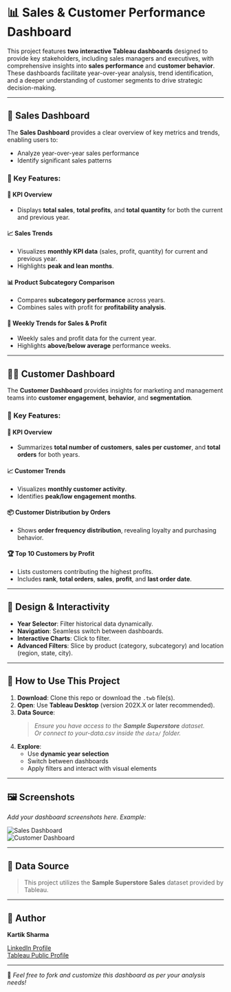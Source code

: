# 📊 Sales & Customer Performance Dashboard

This project features **two interactive Tableau dashboards** designed to provide key stakeholders, including sales managers and executives, with comprehensive insights into **sales performance** and **customer behavior**. These dashboards facilitate year-over-year analysis, trend identification, and a deeper understanding of customer segments to drive strategic decision-making.

---

## 🧭 Sales Dashboard

The **Sales Dashboard** provides a clear overview of key metrics and trends, enabling users to:

- Analyze year-over-year sales performance
- Identify significant sales patterns

### 🔑 Key Features:

#### 📌 KPI Overview
- Displays **total sales**, **total profits**, and **total quantity** for both the current and previous year.

#### 📈 Sales Trends
- Visualizes **monthly KPI data** (sales, profit, quantity) for current and previous year.
- Highlights **peak and lean months**.

#### 📊 Product Subcategory Comparison
- Compares **subcategory performance** across years.
- Combines sales with profit for **profitability analysis**.

#### 📆 Weekly Trends for Sales & Profit
- Weekly sales and profit data for the current year.
- Highlights **above/below average** performance weeks.

---

## 🧑‍💼 Customer Dashboard

The **Customer Dashboard** provides insights for marketing and management teams into **customer engagement**, **behavior**, and **segmentation**.

### 🔑 Key Features:

#### 📌 KPI Overview
- Summarizes **total number of customers**, **sales per customer**, and **total orders** for both years.

#### 📈 Customer Trends
- Visualizes **monthly customer activity**.
- Identifies **peak/low engagement months**.

#### 📦 Customer Distribution by Orders
- Shows **order frequency distribution**, revealing loyalty and purchasing behavior.

#### 🏆 Top 10 Customers by Profit
- Lists customers contributing the highest profits.
- Includes **rank**, **total orders**, **sales**, **profit**, and **last order date**.

---

## 🧩 Design & Interactivity

- **Year Selector**: Filter historical data dynamically.
- **Navigation**: Seamless switch between dashboards.
- **Interactive Charts**: Click to filter.
- **Advanced Filters**: Slice by product (category, subcategory) and location (region, state, city).

---

## 🚀 How to Use This Project

1. **Download**: Clone this repo or download the `.twb` file(s).
2. **Open**: Use **Tableau Desktop** (version 202X.X or later recommended).
3. **Data Source**:  
   > _Ensure you have access to the **Sample Superstore** dataset._  
   > _Or connect to your-data.csv inside the `data/` folder._
4. **Explore**:  
   - Use **dynamic year selection**  
   - Switch between dashboards  
   - Apply filters and interact with visual elements

---

## 🖼️ Screenshots

_Add your dashboard screenshots here. Example:_

![Sales Dashboard](SalesDashboard.png)  
![Customer Dashboard](images/customer_dashboard.png)

---

## 📂 Data Source

> This project utilizes the **Sample Superstore Sales** dataset provided by Tableau.

---

## 👤 Author

**Kartik Sharma**

[LinkedIn Profile](#)  
[Tableau Public Profile](https://public.tableau.com/app/profile/kartik.sharma1671/vizzes)

---

📌 *Feel free to fork and customize this dashboard as per your analysis needs!*
